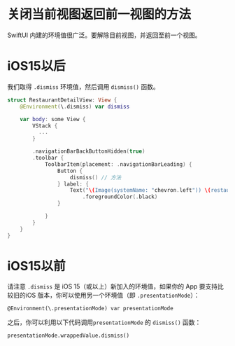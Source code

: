 # 关闭当前视图返回前一视图的方法

SwiftUI 内建的环境值很广泛。要解除目前视图，并返回至前一个视图。

# iOS15以后

我们取得 `.dismiss` 环境值，然后调用 `dismiss()` 函数。

```swift
struct RestaurantDetailView: View {
    @Environment(\.dismiss) var dismiss

    var body: some View {
        VStack {
          ...
        }

        .navigationBarBackButtonHidden(true)
        .toolbar {
            ToolbarItem(placement: .navigationBarLeading) {
                Button {
                    dismiss() // 方法
                } label: {
                    Text("\(Image(systemName: "chevron.left")) \(restaurant.name)")
                        .foregroundColor(.black)
                }

            }
        }
    }
}

```

# iOS15以前

请注意 `.dismiss` 是 iOS 15（或以上）新加入的环境值，如果你的 App 要支持比较旧的iOS 版本，你可以使用另一个环境值（即 `.presentationMode`）：

```
@Environment(\.presentationMode) var presentationMode

```

之后，你可以利用以下代码调用`presentationMode` 的 `dismiss()` 函数：

```
presentationMode.wrappedValue.dismiss()

```